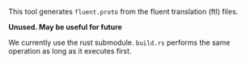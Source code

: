 This tool generates `fluent.proto` from the fluent translation (ftl) files.

**Unused. May be useful for future**

We currently use the rust submodule. `build.rs` performs the same operation as long as it executes first.